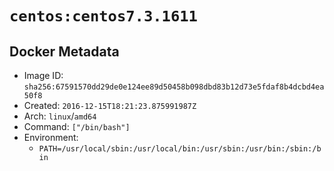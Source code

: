 # `centos:centos7.3.1611`

## Docker Metadata

- Image ID: `sha256:67591570dd29de0e124ee89d50458b098dbd83b12d73e5fdaf8b4dcbd4ea50f8`
- Created: `2016-12-15T18:21:23.875991987Z`
- Arch: `linux`/`amd64`
- Command: `["/bin/bash"]`
- Environment:
  - `PATH=/usr/local/sbin:/usr/local/bin:/usr/sbin:/usr/bin:/sbin:/bin`
